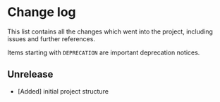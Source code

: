 # Change log

This list contains all the changes which went into the project, including issues
and further references.

Items starting with `DEPRECATION` are important deprecation notices.

## Unrelease

- [Added] initial project structure
